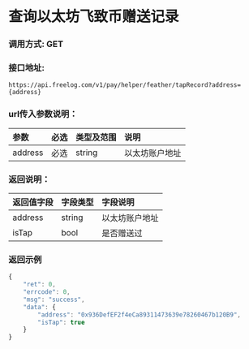# 查询以太坊飞致币赠送记录

### 调用方式: GET

### 接口地址:

```
https://api.freelog.com/v1/pay/helper/feather/tapRecord?address={address}
```

### url传入参数说明：

| 参数 | 必选 | 类型及范围 | 说明 |
| :--- | :--- | :--- | :--- |
|address|必选|string|以太坊账户地址|

### 返回说明：

| 返回值字段 | 字段类型 | 字段说明 |
| :--- | :--- | :--- |
| address | string | 以太坊账户地址 |
| isTap | bool | 是否赠送过 |

### 返回示例

```js
{
	"ret": 0,
	"errcode": 0,
	"msg": "success",
	"data": {
		"address": "0x936DefEF2f4eCa89311473639e78260467b120B9",
		"isTap": true
	}
}
```
